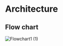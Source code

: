 # Architecture
## Flow chart
![Flowchart1 (1)](https://github.com/MukeshkumarK/M1-App-VaccinationRegistration/blob/ef9dd5a28d19d1f2db96a102d4dc50edc8112ca8/2_Architecture/Flowchart.png)



